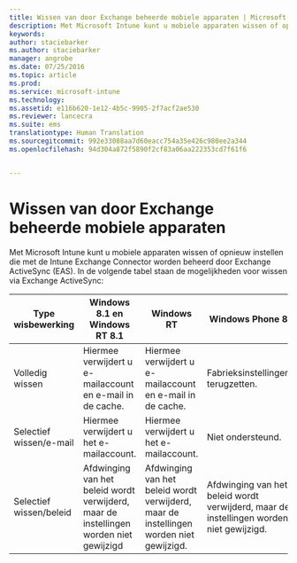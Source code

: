 ```yaml
---
title: Wissen van door Exchange beheerde mobiele apparaten | Microsoft Intune
description: Met Microsoft Intune kunt u mobiele apparaten wissen of opnieuw instellen die met de Intune Exchange Connector worden beheerd door Exchange ActiveSync (EAS)
keywords: 
author: staciebarker
ms.author: staciebarker
manager: angrobe
ms.date: 07/25/2016
ms.topic: article
ms.prod: 
ms.service: microsoft-intune
ms.technology: 
ms.assetid: e116b620-1e12-4b5c-9905-2f7acf2ae530
ms.reviewer: lancecra
ms.suite: ems
translationtype: Human Translation
ms.sourcegitcommit: 992e33088aa7d60eacc754a35e426c980ee2a344
ms.openlocfilehash: 94d304a872f5890f2cf83a06aa222353cd7f61f6


---
```



# <a name="wipe-for-exchangemanaged-mobile-devices"></a>Wissen van door Exchange beheerde mobiele apparaten
Met Microsoft Intune kunt u mobiele apparaten wissen of opnieuw instellen die met de Intune Exchange Connector worden beheerd door Exchange ActiveSync (EAS). In de volgende tabel staan de mogelijkheden voor wissen via Exchange ActiveSync:

|Type wisbewerking|Windows 8.1 en Windows RT 8.1|Windows RT|Windows Phone 8|iOS|Android|
|----------------|----------------------------------|--------------|-------------------|-------|-----------|
|Volledig wissen|Hiermee verwijdert u e-mailaccount en e-mail in de cache.|Hiermee verwijdert u e-mailaccount en e-mail in de cache.|Fabrieksinstellingen terugzetten.|Fabrieksinstellingen terugzetten.|Fabrieksinstellingen terugzetten.|
|Selectief wissen/e-mail|Hiermee verwijdert u het e-mailaccount.|Hiermee verwijdert u het e-mailaccount.|Niet ondersteund.|Niet ondersteund.|Niet ondersteund.|
|Selectief wissen/beleid|Afdwinging van het beleid wordt verwijderd, maar de instellingen worden niet gewijzigd|Afdwinging van het beleid wordt verwijderd, maar de instellingen worden niet gewijzigd.|Afdwinging van het beleid wordt verwijderd, maar de instellingen worden niet gewijzigd.|Afdwinging van het beleid wordt verwijderd, maar de instellingen worden niet gewijzigd.|Afdwinging van het beleid wordt verwijderd, maar de instellingen worden niet gewijzigd.|



<!--HONumber=Oct16_HO3-->


